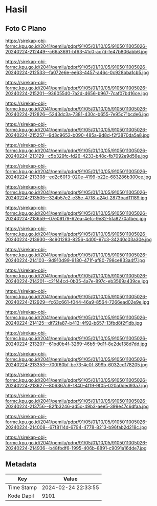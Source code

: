 # Hasil

## Foto C Plano

https://sirekap-obj-formc.kpu.go.id/2041/pemilu/pdpr/91/05/01/10/05/9105011005026-20240224-212449--c66a3691-bf63-41c0-ac7d-fe47b806abb6.jpg

https://sirekap-obj-formc.kpu.go.id/2041/pemilu/pdpr/91/05/01/10/05/9105011005026-20240224-212533--fa072e6e-ee63-4457-a46c-0c928bba1cb5.jpg

https://sirekap-obj-formc.kpu.go.id/2041/pemilu/pdpr/91/05/01/10/05/9105011005026-20240224-215201--936055d0-7a2d-4656-b967-7caf07bd16ce.jpg

https://sirekap-obj-formc.kpu.go.id/2041/pemilu/pdpr/91/05/01/10/05/9105011005026-20240224-212826--5243dc3a-7381-430c-b655-7e95c71bcde6.jpg

https://sirekap-obj-formc.kpu.go.id/2041/pemilu/pdpr/91/05/01/10/05/9105011005026-20240224-215257--9d3c9652-b090-485a-9d8d-f2f3870da5a8.jpg

https://sirekap-obj-formc.kpu.go.id/2041/pemilu/pdpr/91/05/01/10/05/9105011005026-20240224-213129--c5b329fc-fd26-4233-b48c-fb7092e9d56e.jpg

https://sirekap-obj-formc.kpu.go.id/2041/pemilu/pdpr/91/05/01/10/05/9105011005026-20240224-213308--ed2c6013-020e-4199-b22c-683286b300ce.jpg

https://sirekap-obj-formc.kpu.go.id/2041/pemilu/pdpr/91/05/01/10/05/9105011005026-20240224-213505--324b57e2-e35e-47f8-a24d-2873bad11189.jpg

https://sirekap-obj-formc.kpu.go.id/2041/pemilu/pdpr/91/05/01/10/05/9105011005026-20240224-213659--07e09179-62ea-4efc-9e82-5fa8270a1bec.jpg

https://sirekap-obj-formc.kpu.go.id/2041/pemilu/pdpr/91/05/01/10/05/9105011005026-20240224-213930--8c901283-8256-4d00-97c3-34240c03a30e.jpg

https://sirekap-obj-formc.kpu.go.id/2041/pemilu/pdpr/91/05/01/10/05/9105011005026-20240224-214103--9d910d99-9180-471f-af80-798ce833a4f7.jpg

https://sirekap-obj-formc.kpu.go.id/2041/pemilu/pdpr/91/05/01/10/05/9105011005026-20240224-214201--c21f44cd-0b35-4a7e-897c-eb3569a439ce.jpg

https://sirekap-obj-formc.kpu.go.id/2041/pemilu/pdpr/91/05/01/10/05/9105011005026-20240224-212929--fc63c661-f044-46a9-8564-7266ead02e9e.jpg

https://sirekap-obj-formc.kpu.go.id/2041/pemilu/pdpr/91/05/01/10/05/9105011005026-20240224-214125--df72fa87-b413-4f92-b657-13fbd8f2f1db.jpg

https://sirekap-obj-formc.kpu.go.id/2041/pemilu/pdpr/91/05/01/10/05/9105011005026-20240224-213207--61bd0b4f-3269-46b5-9d1f-8e2de138d7dd.jpg

https://sirekap-obj-formc.kpu.go.id/2041/pemilu/pdpr/91/05/01/10/05/9105011005026-20240224-213353--700f60bf-bc73-4c0f-899b-6032cd178205.jpg

https://sirekap-obj-formc.kpu.go.id/2041/pemilu/pdpr/91/05/01/10/05/9105011005026-20240224-213627--806367c9-1840-4f19-9f05-020a0ded93a7.jpg

https://sirekap-obj-formc.kpu.go.id/2041/pemilu/pdpr/91/05/01/10/05/9105011005026-20240224-213756--82fb3246-ad5c-49b3-aee5-399e47c6dfaa.jpg

https://sirekap-obj-formc.kpu.go.id/2041/pemilu/pdpr/91/05/01/10/05/9105011005026-20240224-214008--67f8114d-6794-4778-8213-b96fab2d218c.jpg

https://sirekap-obj-formc.kpu.go.id/2041/pemilu/pdpr/91/05/01/10/05/9105011005026-20240224-214936--b48fbdf6-1995-406b-8891-c9091a16dde7.jpg


## Metadata

| Key        | Value               |
| ---------- | ------------------- |
| Time Stamp | 2024-02-24 22:33:55 |
| Kode Dapil | 9101                |



